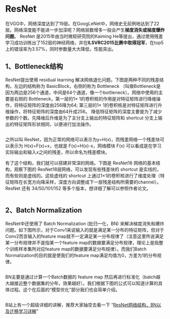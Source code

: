 # ResNet

在VGG中，网络深度达到了19层。在GoogLeNet中，网络史无前例地达到了22层。网络深度能不能进一步加深呢？网络层数增多一般会产生**梯度消失或梯度爆炸问题**。 ResNet 是2015年由当时微软研究院的Kaiming He等提出，通过使用残差学习成功训练出了152层的神经网络，并在**ILSVRC2015比赛中取得冠军**，在top5上的错误率为3.57%，同时参数量大大降低，性能突出。

## 1、Bottleneck结构

ResNet提出使用 residual learning 解决网络退化问题。下图是两种不同的残差结构，左边的结构称为 BasicBlock，右侧的称为 Bottleneck （叫做Bottleneck是因为两边是256个通道，中间是64个通道，像一个bottleneck）。网络中使用的主要是右侧的 Bottleneck，第一层的1× 1的卷积核的作用是对特征矩阵进行降维操作，将特征矩阵的深度由256降为64; 第三层的1× 1的卷积核是对特征矩阵进行升维操作，将特征矩阵的深度由64升成256。 降低特征矩阵的深度主要是为了减少参数的个数。先降维后升维是为了主分支上输出的特征矩阵和 shortcut 分支上输出的特征矩阵形状相同，以便进行加法操作。

<figure><img src="https://img-blog.csdnimg.cn/c1dce8c63f4643efacb5e2d1a1fa0086.jpeg" alt=""><figcaption></figcaption></figure>

之所以叫 ResNet，因为正常的网络可以表示为y=H(x)，而残差网络一个残差块可以表示为 H(x)=F(x)+x，也就是 F(x)=H(x)-x，网络模块 F(x) 可以看成是在学习实际输出和输入x之间的残差，所以命名为残差模块。

有了这个结构，我们就可以搭建非常深的网络。下图是 ResNet18 网络的基本结构，观察下图的 ResNet18层网络，可以发现有些残差块的 shortcut 是实线的，而有些则是虚线的。这些虚线的 shortcut 上通过1×1的卷积核进行了维度处理（特征矩阵在长宽方向降采样，深度方向调整成下一层残差结构所需要的channel）。ResNet 还有 34/50/101/152 等多个版本，想详细了解可以参照作者论文。

<figure><img src="https://img-blog.csdnimg.cn/2cd7dd7e56ca4de5aa76c4634e782965.jpeg" alt=""><figcaption></figcaption></figure>

## 2、Batch Normalization

ResNet中还使用了 Batch Normalization (批归一化，BN) 来解决梯度消失和爆炸问题。如下图所示，对于Conv1来说输入的就是满足某一分布的特征矩阵，但对于Conv2而言输入的feature map就不一定满足某一分布规律了（注意这里所说满足某一分布规律并不是指某一个feature map的数据要满足分布规律，理论上是指整个训练样本集所对应feature map的数据要满足分布规律）。而我们Batch Normalization的目的就是使我们的feature map满足均值为0，方差为1的分布规律。

<figure><img src="https://img-blog.csdnimg.cn/7b0d322f264f4666be8a6e412f6c0c75.jpeg" alt=""><figcaption></figcaption></figure>

BN主要是通过计算一个Batch数据的 feature map 然后再进行标准化（batch越大越接近整个数据集的分布，效果越好）。我们根据下图的公式可以知道计算的具体过程。这个在后面的“模型优化”部分我们也会简单介绍。

<figure><img src="https://img-blog.csdnimg.cn/1dded8bf51f84b6cb1134c58f72085ca.jpeg" alt=""><figcaption></figcaption></figure>

B站上有一个超级详细的讲解，推荐大家抽空去看一下 “[ResNet网络结构，BN以及迁移学习详解](https://www.bilibili.com/video/BV1T7411T7wa)”
